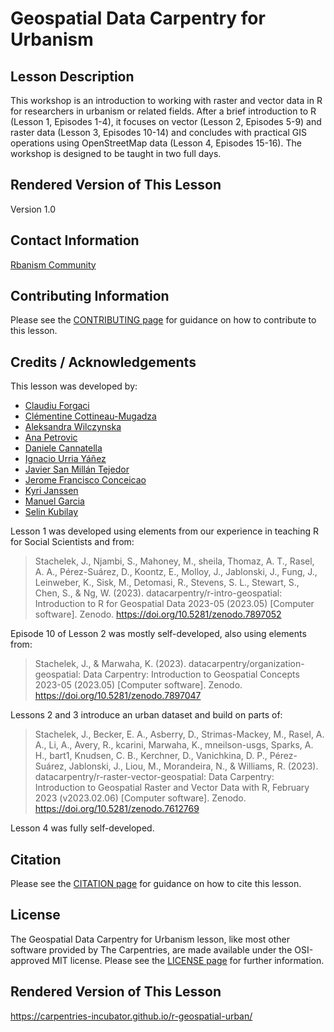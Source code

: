 # Geospatial Data Carpentry for Urbanism

## Lesson Description

This workshop is an introduction to working with raster and vector data in R
for researchers in urbanism or related fields. After a brief introduction to R
(Lesson 1, Episodes 1-4), it focuses on vector (Lesson 2, Episodes 5-9) and
raster data (Lesson 3, Episodes 10-14) and concludes with practical GIS
operations using OpenStreetMap data (Lesson 4, Episodes 15-16). The workshop
is designed to be taught in two full days.

## Rendered Version of This Lesson

Version 1.0 

## Contact Information

[Rbanism Community](mailto:rbanism@tudelft.nl)

## Contributing Information

Please see the [CONTRIBUTING page](https://github.com/carpentries-incubator/r-geospatial-urban/blob/main/CONTRIBUTING.md) for guidance on how to contribute to this lesson.

## Credits / Acknowledgements

This lesson was developed by:

- [Claudiu Forgaci](https://github.com/cforgaci)
- [Clémentine Cottineau-Mugadza](https://github.com/ClementineCttn)
- [Aleksandra Wilczynska](https://github.com/alwil)
- [Ana Petrovic](https://github.com/ana-5r)
- [Daniele Cannatella](https://github.com/dcannatella)
- [Ignacio Urria Yáñez](https://github.com/iurriayanez)
- [Javier San Millán Tejedor](https://github.com/javisanmillan)
- [Jerome Francisco Conceicao](https://github.com/fcjerome)
- [Kyri Janssen](https://github.com/KyriJanssen)
- [Manuel Garcia](https://github.com/manuGil)
- [Selin Kubilay](https://github.com/Selkubi)

Lesson 1 was developed using elements from our experience in teaching R for Social Scientists and from:

> Stachelek, J., Njambi, S., Mahoney, M., sheila, Thomaz, A. T., Rasel, A. A., Pérez-Suárez, D., Koontz, E., Molloy, J., Jablonski, J., Fung, J., Leinweber, K., Sisk, M., Detomasi, R., Stevens, S. L., Stewart, S., Chen, S., & Ng, W. (2023). datacarpentry/r-intro-geospatial: Introduction to R for Geospatial Data 2023-05 (2023.05) [Computer software]. Zenodo. https://doi.org/10.5281/zenodo.7897052

Episode 10 of Lesson 2 was mostly self-developed, also using elements from:

> Stachelek, J., & Marwaha, K. (2023). datacarpentry/organization-geospatial: Data Carpentry: Introduction to Geospatial Concepts 2023-05 (2023.05) [Computer software]. Zenodo. https://doi.org/10.5281/zenodo.7897047

Lessons 2 and 3 introduce an urban dataset and build on parts of:

> Stachelek, J., Becker, E. A., Asberry, D., Strimas-Mackey, M., Rasel, A. A., Li, A., Avery, R., kcarini, Marwaha, K., mneilson-usgs, Sparks, A. H., bart1, Knudsen, C. B., Kerchner, D., Vanichkina, D. P., Pérez-Suárez, Jablonski, J., Liou, M., Morandeira, N., & Williams, R. (2023). datacarpentry/r-raster-vector-geospatial: Data Carpentry: Introduction to Geospatial Raster and Vector Data with R, February 2023 (v2023.02.06) [Computer software]. Zenodo. https://doi.org/10.5281/zenodo.7612769

Lesson 4 was fully self-developed.

## Citation

Please see the [CITATION page](https://github.com/carpentries-incubator/r-geospatial-urban/blob/main/CITATION.cff) for guidance on how to cite this lesson.

## License

The Geospatial Data Carpentry for Urbanism lesson, like most other software provided by The Carpentries, are made available under the OSI-approved MIT license. Please see the [LICENSE page](https://github.com/carpentries-incubator/r-geospatial-urban/blob/main/LICENSE.md) for further information.

## Rendered Version of This Lesson

https://carpentries-incubator.github.io/r-geospatial-urban/

